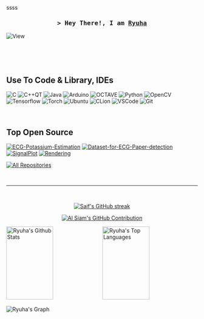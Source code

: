 ssss



<!-- Intro  -->
<h3 align="center">
        <samp>&gt; Hey There!, I am
                <b><a target="_blank" href="https://blog.naver.com/hies8875">Ryuha</a></b>
        </samp>
</h3>

![View](https://komarev.com/ghpvc/?username=h4xryu&color=grey)



</p>

<br/>
<br/>
<br/>

## Use To Code & Library, IDEs

![C](https://img.shields.io/badge/C-007acc?style=for-the-badge&labelColor=black&logo=c&logoColor=007acc)
![C++QT](https://img.shields.io/badge/C++QT-6EA94B?style=for-the-badge&labelColor=black&logo=qt&logoColor=6EA94B)
![Java](https://img.shields.io/badge/-Java-F0DB4F?style=for-the-badge&labelColor=black&logo=spring&logoColor=F0DB4F)
![Arduino](https://img.shields.io/badge/Arduino-20232A?style=for-the-badge&logo=arduino&logoColor=61DAFB)
![OCTAVE](https://img.shields.io/badge/OCTAVE-white?style=for-the-badge&logo=octave&logoColor=007acc)
![Python](https://img.shields.io/badge/Python-white?style=for-the-badge&labelColor=&logo=python&logoColor=black)
![OpenCV](https://img.shields.io/badge/OpenCV-000000?style=for-the-badge&logo=opencv&logoColor=)
![Tensorflow](https://img.shields.io/badge/Tensorflow-white?style=for-the-badge&logo=tensorflow&logoColor=orange)
![Torch](https://img.shields.io/badge/Torch-black?style=for-the-badge&logo=pytorch&logoColor=orange)
![Ubuntu](https://img.shields.io/badge/ubuntu-E34F26?style=for-the-badge&logo=Ubuntu&logoColor=white)
![CLion](https://img.shields.io/badge/CLion-50C878?style=for-the-badge&labelColor=50C878&logo=Clion&logoColor=black)
![VSCode](https://img.shields.io/badge/Visual_Studio-black?style=for-the-badge&logo=visual%20studio&logoColor=0078d7)
![Git](https://img.shields.io/badge/Git-F05032?style=for-the-badge&logo=git&logoColor=white)

<br/>

## Top Open Source
[![ECG-Potassium-Estimation](https://github-readme-stats.vercel.app/api/pin/?username=h4xryu&repo=ECG-Potassium-Estimation&border_color=7F3FBF&bg_color=0D1117&title_color=C9D1D9&text_color=8B949E&icon_color=7F3FBF)](https://github.com/h4xryu/ECG-Potassium-Estimation)
[![Dataset-for-ECG-Paper-detection](https://github-readme-stats.vercel.app/api/pin/?username=h4xryu&repo=Dataset-for-12-lead-ECG-Paper-detection&border_color=7F3FBF&bg_color=0D1117&title_color=C9D1D9&text_color=8B949E&icon_color=7F3FBF)](https://github.com/h4xryu/Dataset-for-12-lead-ECG-Paper-detection)
[![SignalPlot](https://github-readme-stats.vercel.app/api/pin/?username=h4xryu&repo=SignalPlot&border_color=7F3FBF&bg_color=0D1117&title_color=C9D1D9&text_color=8B949E&icon_color=7F3FBF)](https://github.com/h4xryu/SignalPlot)
[![Rendering](https://github-readme-stats.vercel.app/api/pin/?username=h4xryu&repo=PPG-serial-monitor&border_color=7F3FBF&bg_color=0D1117&title_color=C9D1D9&text_color=8B949E&icon_color=7F3FBF)](https://github.com/h4xryu/PPG-serial-monitor)



<p align="left">
  <a href="https://github.com/h4xryu?tab=repositories" target="_blank"><img alt="All Repositories" title="All Repositories" src="https://img.shields.io/badge/-All%20Repos-2962FF?style=for-the-badge&logo=koding&logoColor=white"/></a>
</p>

<br/>
<hr/>
<br/>

<p align="center">
  <a href="https://github.com/h4xryu">
    <img src="https://github-readme-streak-stats.herokuapp.com/?user=h4xryu&theme=radical&border=7F3FBF&background=0D1117" alt="Saif's GitHub streak"/>
  </a>
</p>

<p align="center">
  <a href="https://github.com/h4xryu">
    <img src="https://github-profile-summary-cards.vercel.app/api/cards/profile-details?username=h4xryu&theme=radical" alt="Al Siam's GitHub Contribution"/>
  </a>
</p>

<a> 
    <a href="https://github.com/h4xryu"><img alt="Ryuha's Github Stats" src="https://denvercoder1-github-readme-stats.vercel.app/api?username=h4xryu&show_icons=true&count_private=true&theme=react&border_color=7F3FBF&bg_color=0D1117&title_color=F85D7F&icon_color=F8D866" height="192px" width="49.5%"/></a>
  <a href="https://github.com/h4xryu"><img alt="Ryuha's Top Languages" src="https://denvercoder1-github-readme-stats.vercel.app/api/top-langs/?username=h4xryu&langs_count=8&layout=compact&theme=react&border_color=7F3FBF&bg_color=0D1117&title_color=F85D7F&icon_color=F8D866" height="192px" width="49.5%"/></a>
  <br/>
</a>


![Ryuha's Graph](https://github-readme-activity-graph.vercel.app/graph?username=h4xryu&custom_title=Ryuha's%20GitHub%20Activity%20Graph&bg_color=0D1117&color=7F3FBF&line=7F3FBF&point=7F3FBF&area_color=FFFFFF&title_color=FFFFFF&area=true)
